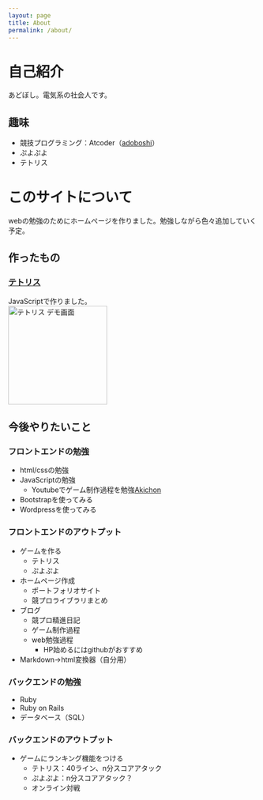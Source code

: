 ```yaml
---
layout: page
title: About
permalink: /about/
---
```

# 自己紹介
あどぼし。電気系の社会人です。<br>


## 趣味
- 競技プログラミング：Atcoder（[adoboshi](https://atcoder.jp/users/adoboshi)）
- ぷよぷよ
- テトリス

# このサイトについて
webの勉強のためにホームページを作りました。勉強しながら色々追加していく予定。

## 作ったもの
### [テトリス](../tetris.html)
JavaScriptで作りました。<br>
<img src="../tetris_demo.gif" alt="テトリス デモ画面" height = "200px">

## 今後やりたいこと
### フロントエンドの勉強
- html/cssの勉強
- JavaScriptの勉強
	- Youtubeでゲーム制作過程を勉強[Akichon](https://www.youtube.com/channel/UCF2Kl5aL-_vcwaNhUf7YqbA)
- Bootstrapを使ってみる
- Wordpressを使ってみる

### フロントエンドのアウトプット
- ゲームを作る
	- テトリス
	- ぷよぷよ
- ホームページ作成
	- ポートフォリオサイト
	- 競プロライブラリまとめ
- ブログ
	- 競プロ精進日記
	- ゲーム制作過程
	- web勉強過程
		- HP始めるにはgithubがおすすめ
- Markdown→html変換器（自分用）

### バックエンドの勉強
- Ruby
- Ruby on Rails
- データベース（SQL）

### バックエンドのアウトプット
- ゲームにランキング機能をつける
	- テトリス：40ライン、n分スコアアタック
	- ぷよぷよ：n分スコアアタック？
	- オンライン対戦